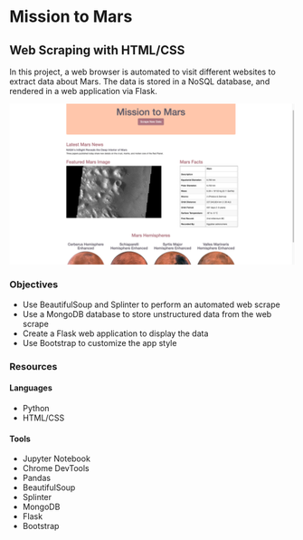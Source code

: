 # Mission to Mars

## Web Scraping with HTML/CSS

In this project, a web browser is automated to visit different websites to extract data about Mars. The data is stored in a NoSQL database, and rendered in a web application via Flask.

![Screenshot of App Homepage](https://github.com/amberteets/mission-to-mars/blob/main/images/app_demo.png)

### Objectives

- Use BeautifulSoup and Splinter to perform an automated web scrape
- Use a MongoDB database to store unstructured data from the web scrape
- Create a Flask web application to display the data
- Use Bootstrap to customize the app style

### Resources

#### Languages

- Python
- HTML/CSS

#### Tools

- Jupyter Notebook
- Chrome DevTools
- Pandas
- BeautifulSoup
- Splinter
- MongoDB
- Flask
- Bootstrap
